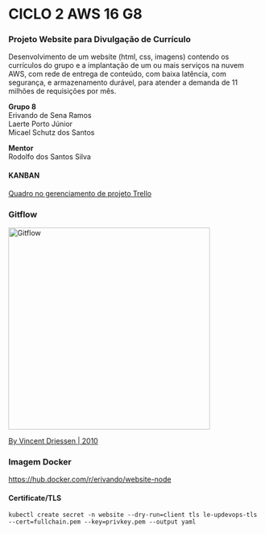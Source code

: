 # CICLO 2 AWS 16 G8

### Projeto Website para Divulgação de Currículo  
Desenvolvimento de um website (html, css, imagens) contendo os currículos do grupo e a implantação de um ou mais serviços na nuvem AWS, com rede de entrega de conteúdo, com baixa latência, com segurança, e armazenamento durável, para atender a demanda de 11 milhões de requisições por mês.  

**Grupo 8**  
Erivando de Sena Ramos  
Laerte Porto Júnior  
Micael Schutz dos Santos  

**Mentor**  
Rodolfo dos Santos Silva

#### KANBAN
[Quadro no gerenciamento de projeto Trello](https://trello.com/b/aZODSjkj/kanban-da-cloud)

### Gitflow
<img width=400px src="https://nvie.com/img/git-model@2x.png" alt="Gitflow">

[By Vincent Driessen | 2010 ](https://nvie.com/posts/a-successful-git-branching-model/)

### Imagem Docker
https://hub.docker.com/r/erivando/website-node


#### Certificate/TLS
```console
kubectl create secret -n website --dry-run=client tls le-updevops-tls --cert=fullchain.pem --key=privkey.pem --output yaml
```

